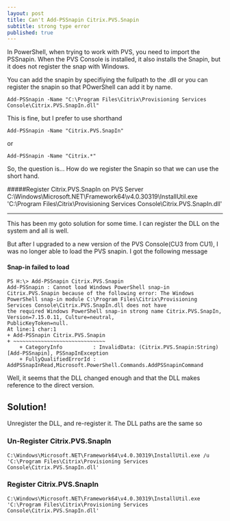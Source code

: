 ```yaml
---
layout: post
title: Can't Add-PSSnapin Citrix.PVS.Snapin
subtitle: strong type error
published: true
---
```


In PowerShell, when trying to work with PVS, you need to import the PSSnapin.   When the PVS Console is installed, it also installs the Snapin, but it does not register the snap with Windows.

You can add the snapin by specifiying the fullpath to the .dll or you can register the snapin so that POwerShell can add it by name.

``` posh
Add-PSSnapin -Name "C:\Program Files\Citrix\Provisioning Services Console\Citrix.PVS.SnapIn.dll"
```
This is fine, but I prefer to use shorthand

``` posh
Add-PSSnapin -Name "Citrix.PVS.SnapIn"
```
or
``` posh
Add-PSSnapin -Name "Citrix.*"
```

So, the question is... How do we register the Snapin so that we can use the short hand.

#####Register Citrix.PVS.SnapIn on PVS Server
C:\Windows\Microsoft.NET\Framework64\v4.0.30319\InstallUtil.exe 'C:\Program Files\Citrix\Provisioning Services Console\Citrix.PVS.SnapIn.dll'

---
This has been my goto solution for some time.  I can register the DLL on the system and all is well.

But after I upgraded to a new version of the PVS Console(CU3 from CU1), I was no longer able to load the PVS snapin.  I got the following message
#### Snap-in failed to load
``` posh
PS H:\> Add-PSSnapin Citrix.PVS.Snapin
Add-PSSnapin : Cannot load Windows PowerShell snap-in Citrix.PVS.Snapin because of the following error: The Windows
PowerShell snap-in module C:\Program Files\Citrix\Provisioning Services Console\Citrix.PVS.SnapIn.dll does not have
the required Windows PowerShell snap-in strong name Citrix.PVS.SnapIn, Version=7.15.0.11, Culture=neutral,
PublicKeyToken=null.
At line:1 char:1
+ Add-PSSnapin Citrix.PVS.Snapin
+ ~~~~~~~~~~~~~~~~~~~~~~~~~~~~~~
    + CategoryInfo          : InvalidData: (Citrix.PVS.Snapin:String) [Add-PSSnapin], PSSnapInException
    + FullyQualifiedErrorId : AddPSSnapInRead,Microsoft.PowerShell.Commands.AddPSSnapinCommand
```

Well, it seems that the DLL changed enough and that the DLL makes reference to the direct version.

## Solution!
Unregister the DLL, and re-register it. The DLL paths are the same so 

### Un-Register Citrix.PVS.SnapIn
```
C:\Windows\Microsoft.NET\Framework64\v4.0.30319\InstallUtil.exe /u 'C:\Program Files\Citrix\Provisioning Services Console\Citrix.PVS.SnapIn.dll'
```

### Register Citrix.PVS.SnapIn
```
C:\Windows\Microsoft.NET\Framework64\v4.0.30319\InstallUtil.exe 'C:\Program Files\Citrix\Provisioning Services Console\Citrix.PVS.SnapIn.dll'
```


